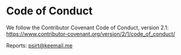 # Code of Conduct

We follow the Contributor Covenant Code of Conduct, version 2.1:
https://www.contributor-covenant.org/version/2/1/code_of_conduct/

Reports: psirt@keemail.me
